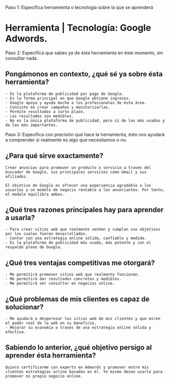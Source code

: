 Paso 1: Especifica herramienta o tecnología sobre la que se aprenderá
# Herramienta | Tecnología: Google Adwords.



Paso 2: Especifíca que sabes ya de ésta herramienta en éste momento, sin consultar nada.
## Pongámonos en contexto, ¿qué sé ya sobre ésta herramienta?


	- Es la plataforma de publicidad por pago de Google.
	- Es la forma principal en que Google obtiene ingresos.
	- Google apoya y ayuda mucho a los profesionales de ésta área.
	- Consiste en crear campañas y monitorizarlas.
	- Permite resultados a corto plazo.
	- Los resultados son medibles.
	- No es la única plataforma de publicidad, pero sí de las más usadas y de las más importantes.


Paso 3: Especifica con precisión qué hace la herramienta, ésto nos ayudará a comprender si realmente es algo que necesitamos o no.
## ¿Para qué sirve exactamente?

	Crear anuncios para promover un producto o servicio a través del buscador de Google, sus principales servicios como Gmail y sus afiliados.
	
	El objetivo de Google es ofrecer una experiencia agradable a los usuarios y un modelo de negocio rentable a los anunciantes. Por tanto, el modelo equilibra ambos.


## ¿Qué tres razones principales hay para aprender a usarla?


	- Para crear sitios web que realmente vendan y cumplan sus objetivos por los cuales fueron desarrollados.
	- Contar con una estrategia online sólida, confiable y medida.
	- Es la plataforma de publicidad más usada, más potente y con el respaldo pleno de Google.


## ¿Qué tres ventajas competitivas me otorgará?
	- Me permitirá promover sitios web que realmente funcionan.
	- Me permitirá dar resultados concretos y medibles.
	- Me permitirá ser consultor en negocios online.


## ¿Qué problemas de mis clientes es capaz de solucionar?

	- Me ayudará a desperezar los sitios web de mis clientes y que miren el poder real de la web en su beneficio.
	- Mejorar su economía a través de una estrategia online sólida y efectiva.


## Sabiendo lo anterior, ¿qué objetivo persigo al aprender ésta herramienta?


	Quiero certificarme con experto en Adwords y promover entre mis clientes estrategias online basadas en él. Yo mismo deseo usarlo para promover mi propio negocio online.
